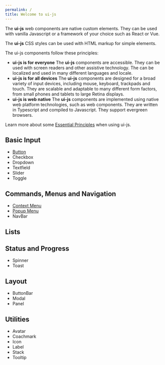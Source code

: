 ```yaml
---
permalink: /
title: Welcome to ui-js
---
```


The **ui-js** web components are native custom elements. They can be used
with vanilla Javascript or a framework of your choice such as React or Vue.

The **ui-js** CSS styles can be used with HTML markup for simple elements.

The ui-js components follow these principles:

-   **ui-js is for everyone** The **ui-js** components are accessible. They can be
    used with screen readers and other assistive technology. The can be localized
    and used in many different languages and locale.
-   **ui-js is for all devices** The **ui-js** components are designed for a broad
    variety of input devices, including mouse, keyboard, trackpads and touch.
    They are scalable and adaptable to many different form factors, from
    small phones and tablets to large Retina displays.
-   **ui-js is web native** The **ui-js** components are implemented using native
    web platform technologies, such as web components. They are written in
    Typescript and compiled to Javascript. They support evergreen browsers.

Learn more about some [Essential Principles](./essentials) when using ui-js.

## Basic Input

-   [Button](./guides/button)
-   Checkbox
-   Dropdown
-   Textfield
-   Slider
-   Toggle

## Commands, Menus and Navigation

-   [Context Menu](./guides/context-menu)
-   [Popup Menu](./guides/popup-menu)
-   NavBar

## Lists

## Status and Progress

-   Spinner
-   Toast

## Layout

-   ButtonBar
-   Modal
-   Panel

## Utilities

-   Avatar
-   Coachmark
-   Icon
-   Label
-   Stack
-   Tooltip

